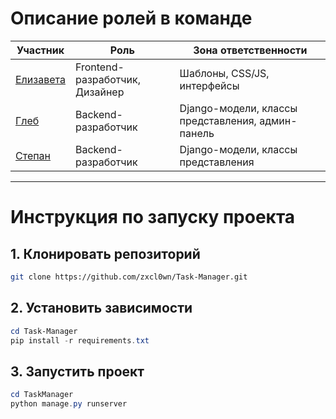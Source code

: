 # Описание ролей в команде
| Участник | Роль | Зона ответственности |
|----------|------|----------------------|
| [Елизавета](https://github.com/velicumsova) | Frontend-разработчик, Дизайнер | Шаблоны, CSS/JS, интерфейсы |
| [Глеб](https://github.com/zxcl0wn) | Backend-разработчик | Django-модели, классы представления, админ-панель |
| [Степан](https://github.com/smoothie-ws) | Backend-разработчик | Django-модели, классы представления |

___ 

# Инструкция по запуску проекта
## 1. Клонировать репозиторий
```bash
git clone https://github.com/zxcl0wn/Task-Manager.git
```

## 2. Установить зависимости
```powershell
cd Task-Manager
pip install -r requirements.txt
```

## 3. Запустить проект
```powershell
cd TaskManager
python manage.py runserver
```
